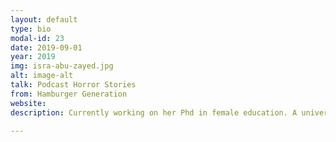 ```yaml
---
layout: default
type: bio
modal-id: 23 
date: 2019-09-01
year: 2019
img: isra-abu-zayed.jpg
alt: image-alt
talk: Podcast Horror Stories 
from: Hamburger Generation 
website: 
description: Currently working on her Phd in female education. A university lecturer who decided to take some time off to focus on herself & her family. She is often found imparting knowledge to her two daughters on female empowerment and environmental sustainability. Isra also co-hosts the Hamburger Generation Podcast, joins book club discussions and  paint.

---
```

